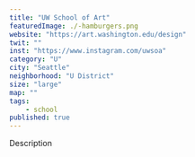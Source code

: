 ```yaml
---
title: "UW School of Art"
featuredImage: ./-hamburgers.png
website: "https://art.washington.edu/design"
twit: ""
inst: "https://www.instagram.com/uwsoa"
category: "U"
city: "Seattle"
neighborhood: "U District"
size: "large"
map: ""
tags:
    - school
published: true
---
```


Description
